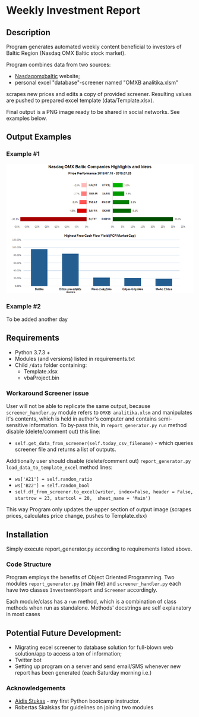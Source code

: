 # Weekly Investment Report

## Description
Program generates automated weekly content beneficial to investors of Baltic Region (Nasdaq OMX Baltic stock market).

Program combines data from two sources:
- [Nasdaqomxbaltic](http://www.nasdaqomxbaltic.com) website;
- personal excel "database"-screener named "OMXB analitika.xlsm"

scrapes new prices and edits a copy of provided screener.
Resulting values are pushed to prepared excel template (data/Template.xlsx).

Final output is a PNG image ready to be shared in social networks. See examples below.

## Output Examples

### Example #1

![Report 2019.07.25](data/Report%202019.07.25.png)

### Example #2

To be added another day

## Requirements

- Python 3.7.3 +
- Modules (and versions) listed in requirements.txt
- Child `/data` folder containing:
    - Template.xlsx
    - vbaProject.bin

### Workaround Screener issue

User will not be able to replicate the same output, because `screener_handler.py` module refers to `OMXB analitika.xlsm` and manipulates it's contents, which is held in author's computer and contains semi-sensitive information. To by-pass this, in `report_generator.py` `run` method disable (delete/comment out) this line:

- `self.get_data_from_screener(self.today_csv_filename)` - which queries screener file and returns a list of outputs.

Additionally user should disable (delete/comment out) `report_generator.py` `load_data_to_template_excel` method lines:
- `ws['A21'] = self.random_ratio`
- `ws['B22'] = self.random_bool`
- `self.df_from_screener.to_excel(writer, index=False, header = False, startrow = 23, startcol = 20,  sheet_name = 'Main')
`

This way Program only updates the upper section of output image (scrapes prices, calculates price change, pushes to Template.xlsx)

## Installation

Simply execute report_generator.py according to requirements listed above.

### Code Structure

Program employs the benefits of Object Oriented Programming.
Two modules `report_generator.py` (main file) and `screener_handler.py` each have two classes `InvestmentReport` and `Screener` accordingly.

Each module/class has a `run` method, which is a combination of class methods when run as standalone. Methods' docstrings are self explanatory in most cases

## Potential Future Development:

- Migrating excel screener to database solution for full-blown web solution/app to access a ton of information;
- Twitter bot
- Setting up program on a server and send email/SMS whenever new report has been generated (each Saturday morning i.e.)

### Acknowledgements

- [Aidis Stukas](https://github.com/aidiss) - my first Python bootcamp instructor. 
- Robertas Skalskas for guidelines on joining two modules